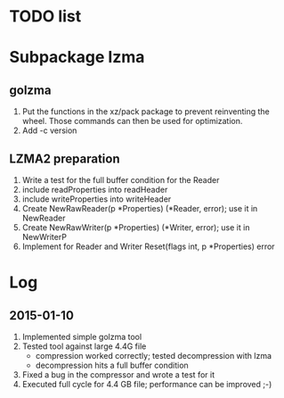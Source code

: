 # TODO list

# Subpackage lzma

## golzma

1. Put the functions in the xz/pack package to prevent reinventing the
   wheel. Those commands can then be used for optimization.
1. Add -c version


## LZMA2 preparation

1. Write a test for the full buffer condition for the Reader
1. include readProperties into readHeader
2. include writeProperties into writeHeader
3. Create
    NewRawReader(p *Properties) (*Reader, error);
   use it in NewReader
4. Create
    NewRawWriter(p *Properties) (*Writer, error);
   use it in NewWriterP
5. Implement for Reader and Writer
    Reset(flags int, p *Properties) error

# Log

## 2015-01-10

1. Implemented simple golzma tool
2. Tested tool against large 4.4G file
    - compression worked correctly; tested decompression with lzma
    - decompression hits a full buffer condition
3. Fixed a bug in the compressor and wrote a test for it
4. Executed full cycle for 4.4 GB file; performance can be improved ;-)
